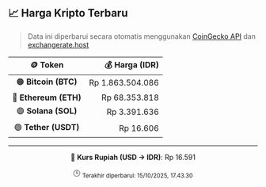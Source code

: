 

<!-- HARGA_KRIPTO -->
## 📈 Harga Kripto Terbaru

> Data ini diperbarui secara otomatis menggunakan [CoinGecko API](https://www.coingecko.com/) dan [exchangerate.host](https://exchangerate.host/)

<div align="center">

| 🪙 Token | 💰 Harga (IDR) |
|:------:|---------------:|
| 🟠 **Bitcoin (BTC)**   | Rp 1.863.504.086 |
| 🔵 **Ethereum (ETH)**  | Rp 68.353.818 |
| 🟣 **Solana (SOL)**    | Rp 3.391.636 |
| 🟢 **Tether (USDT)**   | Rp 16.606 |

---

💱 **Kurs Rupiah (USD → IDR)**: Rp 16.591

🕒 <sub>Terakhir diperbarui: 15/10/2025, 17.43.30</sub>

</div>
<!-- /HARGA_KRIPTO -->